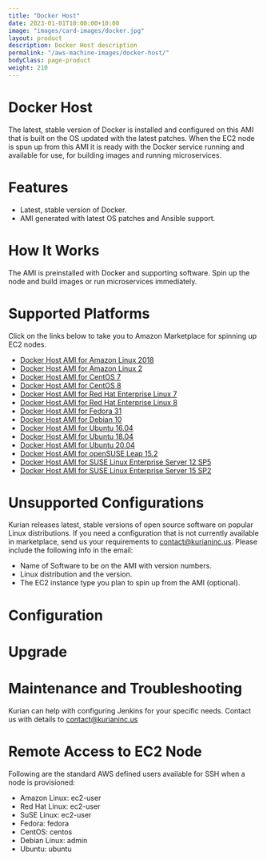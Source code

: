 ```yaml
---
title: "Docker Host"
date: 2023-01-01T10:00:00+10:00
image: "images/card-images/docker.jpg"
layout: product
description: Docker Host description
permalink: "/aws-machine-images/docker-host/"
bodyClass: page-product
weight: 210
---
```


Docker Host
===========

The latest, stable version of Docker is installed and configured on this AMI that is built on the OS updated with the latest patches. When the EC2 node is spun up from this AMI it is ready with the Docker service running and available for use, for building images and running microservices.

[](https://github.com/kurianinc/ami-pub/wiki/Docker-Host#features)Features
==========================================================================

*   Latest, stable version of Docker.
*   AMI generated with latest OS patches and Ansible support.

[](https://github.com/kurianinc/ami-pub/wiki/Docker-Host#how-it-works)How It Works
==================================================================================

The AMI is preinstalled with Docker and supporting software. Spin up the node and build images or run microservices immediately.

[](https://github.com/kurianinc/ami-pub/wiki/Docker-Host#supported-platforms)Supported Platforms
================================================================================================

Click on the links below to take you to Amazon Marketplace for spinning up EC2 nodes.

*   [Docker Host AMI for Amazon Linux 2018](https://aws.amazon.com/marketplace/pp/prodview-l7degzbwuueuy?sr=0-1&ref_=beagle&applicationId=AWSMPContessa)
*   [Docker Host AMI for Amazon Linux 2](https://aws.amazon.com/marketplace/pp/prodview-fxekyajeqi2ro?sr=0-1&ref_=beagle&applicationId=AWSMhttps://aws.amazon.com/marketplace/pp/prodview-fxekyajeqi2ro?sr=0-1&ref_=beahttps://aws.amazon.com/marketplace/pp/prodview-fxekyajeqi2ro?sr=0-1&ref_=beagle&applicationId=AWSMPContessagle&applicationId=AWSMPContessaPContessa)
*   [Docker Host AMI for CentOS 7](https://aws.amazon.com/marketplace/pp/prodview-qdoekqhu6637y?sr=0-3&ref_=beagle&applicationId=AWSMPContessa)
*   [Docker Host AMI for CentOS 8](https://aws.amazon.com/marketplace/pp/prodview-3qo2oood2oa6k?sr=0-1&ref_=beagle&applicationId=AWSMPContessa)
*   [Docker Host AMI for Red Hat Enterprise Linux 7](https://aws.amazon.com/marketplace/pp/prodview-6owvsirl6hwf2?sr=0-1&ref_=beagle&applicationId=AWSMPContessa)
*   [Docker Host AMI for Red Hat Enterprise Linux 8](https://aws.amazon.com/marketplace/pp/prodview-g4a3rcwoluvpq?sr=0-22&ref_=beagle&applicationId=AWSMPContessa)
*   [Docker Host AMI for Fedora 31](https://aws.amazon.com/marketplace/pp/prodview-qwiwz2qamm24m?sr=0-16&ref_=beagle&applicationId=AWSMPContessa)
*   [Docker Host AMI for Debian 10](https://aws.amazon.com/marketplace/pp/prodview-l6pmjwry33vyg?sr=0-17&ref_=beagle&applicationId=AWSMPContessa)
*   [Docker Host AMI for Ubuntu 16.04](https://aws.amazon.com/marketplace/pp/prodview-36iuobkjkrjkm?sr=0-11&ref_=beagle&applicationId=AWSMPContessa)
*   [Docker Host AMI for Ubuntu 18.04](https://aws.amazon.com/marketplace/pp/prodview-nbhrlmggbmtjo?sr=0-12&ref_=beagle&applicationId=AWSMPContessa)
*   [Docker Host AMI for Ubuntu 20.04](https://aws.amazon.com/marketplace/pp/prodview-xbjpusj3rhsp6?sr=0-10&ref_=beagle&applicationId=AWSMPContessa)
*   [Docker Host AMI for openSUSE Leap 15.2](https://aws.amazon.com/marketplace/pp/prodview-5jgtnk2mdi36m?sr=0-21&ref_=beagle&applicationId=AWSMPContessa)
*   [Docker Host AMI for SUSE Linux Enterprise Server 12 SP5](https://aws.amazon.com/marketplace/pp/prodview-dspilkkj3lx2i?sr=0-24&ref_=beagle&applicationId=AWSMPContessa)
*   [Docker Host AMI for SUSE Linux Enterprise Server 15 SP2](https://aws.amazon.com/marketplace/pp/prodview-qlenjomf4lhle?sr=0-23&ref_=beagle&applicationId=AWSMPContessa)

[](https://github.com/kurianinc/ami-pub/wiki/Docker-Host#unsupported-configurations)Unsupported Configurations
==============================================================================================================

Kurian releases latest, stable versions of open source software on popular Linux distributions. If you need a configuration that is not currently available in marketplace, send us your requirements to [contact@kurianinc.us](mailto:contact@kurianinc.us). Please include the following info in the email:

*   Name of Software to be on the AMI with version numbers.
*   Linux distribution and the version.
*   The EC2 instance type you plan to spin up from the AMI (optional).

[](https://github.com/kurianinc/ami-pub/wiki/Docker-Host#configuration)Configuration
====================================================================================

[](https://github.com/kurianinc/ami-pub/wiki/Docker-Host#upgrade)Upgrade
========================================================================

[](https://github.com/kurianinc/ami-pub/wiki/Docker-Host#maintenance-and-troubleshooting)Maintenance and Troubleshooting
========================================================================================================================

Kurian can help with configuring Jenkins for your specific needs. Contact us with details to [contact@kurianinc.us](mailto:contact@kurianinc.us)

[](https://github.com/kurianinc/ami-pub/wiki/Docker-Host#remote-access-to-ec2-node)Remote Access to EC2 Node
============================================================================================================

Following are the standard AWS defined users available for SSH when a node is provisioned:

*   Amazon Linux: ec2-user
*   Red Hat Linux: ec2-user
*   SuSE Linux: ec2-user
*   Fedora: fedora
*   CentOS: centos
*   Debian Linux: admin
*   Ubuntu: ubuntu
